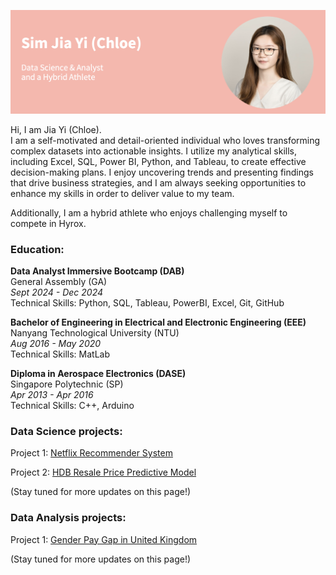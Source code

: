![introduction](/intro.png) 

Hi, I am Jia Yi (Chloe). <br>
I am a self-motivated and detail-oriented individual who loves transforming complex datasets into actionable insights. I utilize my analytical skills, including Excel, SQL, Power BI, Python, and Tableau, to create effective decision-making plans. I enjoy uncovering trends and presenting findings that drive business strategies, and I am always seeking opportunities to enhance my skills in order to deliver value to my team. <br>

Additionally, I am a hybrid athlete who enjoys challenging myself to compete in Hyrox.

### Education: 

**Data Analyst Immersive Bootcamp (DAB)** <br>
General Assembly (GA) <br>
*Sept 2024 - Dec 2024* <br>
Technical Skills: Python, SQL, Tableau, PowerBI, Excel, Git, GitHub <br>

**Bachelor of Engineering in Electrical and Electronic Engineering (EEE)** <br>
Nanyang Technological University (NTU) <br>
*Aug 2016 - May 2020* <br>
Technical Skills: MatLab <br>

**Diploma in Aerospace Electronics (DASE)** <br>
Singapore Polytechnic (SP) <br>
*Apr 2013 - Apr 2016* <br>
Technical Skills: C++, Arduino <br>


### Data Science projects: 
Project 1: <a href="https://github.com/ohaysjy/netflix-recommender-system" target="_blank">Netflix Recommender System</a><br>

Project 2: <a href="https://github.com/ohaysjy/HDB-resale-prices" target="_blank">HDB Resale Price Predictive Model</a><br>

(Stay tuned for more updates on this page!)

### Data Analysis projects:
Project 1: <a href="https://github.com/ohaysjy/Gender_Pay_Gap" target="_blank">Gender Pay Gap in United Kingdom</a><br>

(Stay tuned for more updates on this page!)

